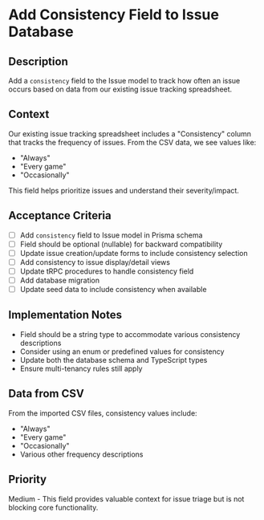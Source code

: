 # Add Consistency Field to Issue Database

## Description

Add a `consistency` field to the Issue model to track how often an issue occurs based on data from our existing issue tracking spreadsheet.

## Context

Our existing issue tracking spreadsheet includes a "Consistency" column that tracks the frequency of issues. From the CSV data, we see values like:

- "Always"
- "Every game"
- "Occasionally"

This field helps prioritize issues and understand their severity/impact.

## Acceptance Criteria

- [ ] Add `consistency` field to Issue model in Prisma schema
- [ ] Field should be optional (nullable) for backward compatibility
- [ ] Update issue creation/update forms to include consistency selection
- [ ] Add consistency to issue display/detail views
- [ ] Update tRPC procedures to handle consistency field
- [ ] Add database migration
- [ ] Update seed data to include consistency when available

## Implementation Notes

- Field should be a string type to accommodate various consistency descriptions
- Consider using an enum or predefined values for consistency
- Update both the database schema and TypeScript types
- Ensure multi-tenancy rules still apply

## Data from CSV

From the imported CSV files, consistency values include:

- "Always"
- "Every game"
- "Occasionally"
- Various other frequency descriptions

## Priority

Medium - This field provides valuable context for issue triage but is not blocking core functionality.
